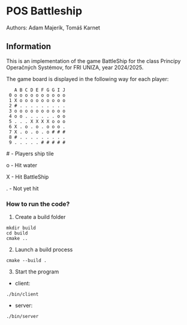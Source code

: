 # POS Battleship
Authors: Adam Majerík, Tomáš Karnet

## Information
This is an implementation of the game BattleShip for the class Princípy Operačných Systémov, for FRI UNIZA, year 2024/2025.

The game board is displayed in the following way for each player:
```
   A B C D E F G G I J
 0 o o o o o o o o o o
 1 X o o o o o o o o o
 2 # . . . . . . . . .
 3 o o o o o o o o o o
 4 o o . . . . . . o o
 5 . . . X X X X o o o
 6 X . o . o . o o o .
 7 X . o . o . o # # #
 8 # . . . . . . . . .
 9 . . . . . # # # # #
```

\# - Players ship tile

o - Hit water

X - Hit BattleShip

. - Not yet hit



### How to run the code? 

1. Create a build folder
```
mkdir build
cd build
cmake ..
```

2. Launch a build process
```
cmake --build .
```

3. Start the program 
- client:
```
./bin/client
```
- server:
```
./bin/server
```